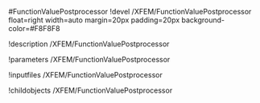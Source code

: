 <!-- MOOSE Object Documentation Stub: Remove this when content is added. -->
#FunctionValuePostprocessor
!devel /XFEM/FunctionValuePostprocessor float=right width=auto margin=20px padding=20px background-color=#F8F8F8

!description /XFEM/FunctionValuePostprocessor

!parameters /XFEM/FunctionValuePostprocessor

!inputfiles /XFEM/FunctionValuePostprocessor

!childobjects /XFEM/FunctionValuePostprocessor

